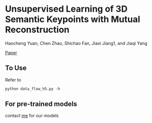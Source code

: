 # Unsupervised Learning of 3D Semantic Keypoints with Mutual Reconstruction

Haocheng Yuan, Chen Zhao, Shichao Fan, Jiaxi Jiang1, and Jiaqi Yang

[Paper](https://link.springer.com/chapter/10.1007/978-3-031-20086-1_31)

## To Use

Refer to

```python
python data_flow_h5.py -h
```

## For pre-trained models

contact [me](hcyuan3@gmail.com) for our models